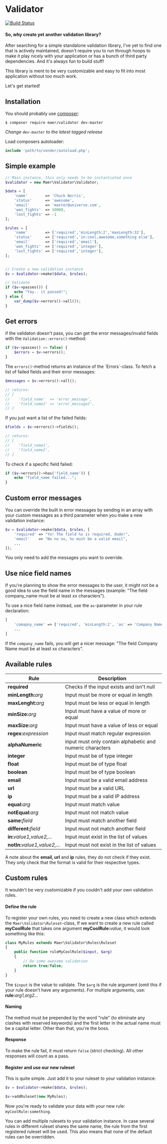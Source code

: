 # Validator

[![Build Status](https://api.travis-ci.org/magnus-eriksson/validator.svg?branch=master)](https://travis-ci.org/magnus-eriksson/validator)

#### So, why create yet another validation library?
After searching for a simple standalone validation library, I've yet to find one that is actively maintained, doesn't require you to run through hoops to make it play nicely with your application or has a bunch of third party dependencies. And it's always fun to build stuff!

This library is ment to be very customizable and easy to fit into most application without too much work.

Let's get started!

## Installation
You should probably use [composer](https://getcomposer.org):

    $ composer require maer/validator dev-master

_Change `dev-master` to the latest tagged release_

Load composers autoloader:

```php
include 'path/to/vendor/autoload.php';
```

## Simple example

```php
// Main instance, this only needs to be instantiated once
$validator = new Maer\Validator\Validator;

$data = [
    'name'        => 'Chuck Norris',
    'status'      => 'awesome',
    'email'       => 'master@universe.com',
    'won_fights'  => 10000,
    'lost_fights' => -1
];

$rules = [
    'name'        => ['required','minLength:2','maxLength:32'],
    'status'      => ['required','in:cool,awesome,something else'],
    'email'       => ['required','email'],
    'won_fights'  => ['required','integer'],
    'lost_fights' => ['required','integer'],
];


// Create a new validation instance
$v = $validator->make($data, $rules);

// Validate
if ($v->passes()) {
    echo "Yay.. it passed!";
} else {
    var_dump($v->errors()->all());
}
```

## Get errors

if the validaton doesn't pass, you can get the error messages/invalid fields with the `Validation::errors()`-method:

```php
if ($v->passes() == false) {
    $errors = $v->errors();
}
```

The `errors()`-method returns an instance of the `Errors´-class. To fetch a list of failed fields and their error messages:

```php
$messages = $v->errors()->all();

// returns:
// [
//    'field_name'  => 'error_message',
//    'field_name2' => 'error_message2',
// ]
```

If you just want a list of the failed fields:
```php
$fields = $v->errors()->fields();

// returns:
// [
//    'field_name1',
//    'field_name2',
// ]
```

To check if a specific field failed:
```php
if ($v->errors()->has('field_name')) {
    echo "field_name failed...";
}
```



## Custom error messages
You can override the built in error messages by sending in an array with your custom messages as a third parameter when you make a new validation instance:

```php
$v = $validator->make($data, $rules, [
    'required' => "Yo! The field %s is required, dude!",
    'email'    => "No no no, %s must be a valid email",
    ...
]);
```

You only need to add the messages you want to override.

## Use nice field names
If you're planning to show the error messages to the user, it might not be a good idea to use the field name in the messages (example: "The field company_name must be at least xx characters").

To use a nice field name instead, use the `as`-parameter in your rule declaration:

```php
[
    'comapny_name' => ['required', 'minLength:2', 'as' => 'Company Name'],
    ...
]
```

If the `company_name` fails, you will get a nicer message: "The field Company Name must be at least xx characters".

## Available rules

|Rule                           |  Description                                              |
|-------------------------------|-----------------------------------------------------------|
| **required**                  | Checks if the input exists and isn't null                 |
| **minLength:**_arg_           | Input must be more or equal in length                     |
| **maxLenght:**_arg_           | Input must be less or equal in length                     |
| **minSize:**_arg_             | Input must have a value of more or equal                  |
| **maxSize:**_arg_             | Input must have a value of less or equal                  |
| **regex:**_expression_        | Input must match regular expression                       |
| **alphaNumeric**              | input must only contain alphabetic and numeric characters |
| **integer**                   | Input must be of type integer                             |
| **float**                     | Input must be of type float                               |
| **boolean**                   | Input must be of type boolean                             |
| **email**                     | Input must be a valid email address                       |
| **url**                       | Input must be a valid URL                                 |
| **ip**                        | Input must be a valid IP address                          |
| **equal:**_arg_               | Input must match value                                    |
| **notEqual:**_arg_            | Input must not match value                                |
| **same:**_field_              | Input must match another field                            |
| **different:**_field_         | Input must not match another field                        |
| **in:**_value1,value2,..._    | Input must exist in the list of values                    |
| **notIn:**_value1,value2,..._ | Input must not exist in the list of values                |


A note about the **email, url** and **ip** rules, they do not check if they exist. They only check that the format is valid for their respective types.


## Custom rules
It wouldn't be very customizable if you couldn't add your own validation rules.

#### Define the rule
To register your own rules, you need to create a new class which extends the `Maer\Validator\Ruleset`-class,
If we want to create a new rule called **myCoolRule** that takes one argument **myCoolRule:**_value_, it would look something like this:

```php
class MyRules extends Maer\Validator\Rules\Ruleset
{
    public function ruleMyCoolRule($input, $arg)
    {
        // Do some awesome validation
        return true/false;
    } 
}
```

The `$input` is the value to validate. The `$arg` is the rule argument (omit this if your rule doesn't have any arguments). For multiple arguments, use: **rule:**_arg1,arg2..._

#### Naming
The method must be prepended by the word "rule" (to eliminate any clashes with reserved keywords) and the first letter in the actual name must be a capital letter. Other than that, you're the boss.

#### Response
To make the rule fail, it must return `false` (strict checking). All other responses will count as a pass.


#### Register and use our new ruleset

This is quite simple. Just add it to your ruleset to your validation instance:

```php
$v = $validator->make($data, $rules);

$v->addRuleset(new MyRules);
```

Now you're ready to validate your data with your new rule: `myCoolRule:something`.

You can add multiple rulesets to your validation instance. In case several rules in different ruleset shares the same name, the rule from the first registered ruleset will be used. This also means that none of the default rules can be overridden.